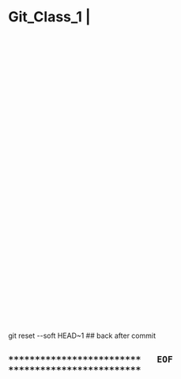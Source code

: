 # Git_Class_1 | 


#### 
```


```

<br />
<br />

#### 
```


```



<br />
<br />

#### 
```


```



<br />
<br />

#### 
```


```



<br />
<br />

#### 
```


```



<br />
<br />

#### 
```


```



<br />
<br />

#### 
```


```



<br />
<br />

#### 
```


```




git reset --soft HEAD~1    ## back after commit

## `*************************   EOF   *************************`

